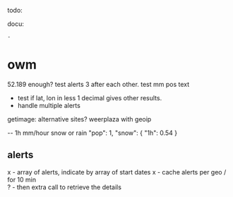 todo:

docu:

    - 
# owm
52.189 enough?
test alerts 3 after each other.
test mm pos text

- test if lat, lon in less 1 decimal gives other results.
- handle multiple alerts


getimage: alternative sites? weerplaza with geoip


-- 1h mm/hour snow or rain
 "pop": 1,
      "snow": {
        "1h": 0.54
      }


## alerts
x - array of alerts, indicate by array of start dates
x  - cache alerts per geo / for 10 min  
? - then extra call to retrieve the details
  

